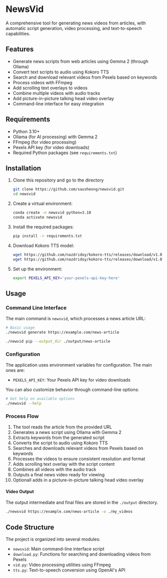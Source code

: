 # NewsVid

A comprehensive tool for generating news videos from articles, with automatic script generation, video processing, and text-to-speech capabilities.

## Features

- Generate news scripts from web articles using Gemma 2 (through Ollama)
- Convert text scripts to audio using Kokoro TTS 
- Search and download relevant videos from Pexels based on keywords
- Process videos with FFmpeg 
- Add scrolling text overlays to videos
- Combine multiple videos with audio tracks
- Add picture-in-picture talking head video overlay
- Command-line interface for easy integration

## Requirements

- Python 3.10+
- Ollama (for AI processing) with Gemma 2
- FFmpeg (for video processing)
- Pexels API key (for video downloads)
- Required Python packages (see `requirements.txt`)

## Installation

1. Clone this repository and go to the directory
   ```bash
   git clone https://github.com/sausheong/newsvid.git
   cd newsvid
   ```
2. Create a virtual environment:
   ```bash
   conda create -n newsvid python=3.10
   conda activate newsvid
   ```
3. Install the required packages:
   ```bash
   pip install -r requirements.txt
   ```
4. Download Kokoro TTS model:
   ```bash
   wget https://github.com/nazdridoy/kokoro-tts/releases/download/v1.0.0/voices-v1.0.bin
   wget https://github.com/nazdridoy/kokoro-tts/releases/download/v1.0.0/kokoro-v1.0.onnx
   ```   
5. Set up the environment:
     ```bash
     export PEXELS_API_KEY='your-pexels-api-key-here'
     ```

## Usage

### Command Line Interface

The main command is `newsvid`, which processes a news article URL:

```bash
# Basic usage
./newsvid generate https://example.com/news-article

./newvid pip --output_dir ./output/news-article
```

### Configuration

The application uses environment variables for configuration. The main ones are:

- `PEXELS_API_KEY`: Your Pexels API key for video downloads

You can also customize behavior through command-line options:

```bash
# Get help on available options
./newsvid --help
```

### Process Flow

1. The tool reads the article from the provided URL
2. Generates a news script using Ollama with Gemma 2
3. Extracts keywords from the generated script
4. Converts the script to audio using Kokoro TTS
5. Searches and downloads relevant videos from Pexels based on keywords
6. Processes the videos to ensure consistent resolution and format
7. Adds scrolling text overlay with the script content
8. Combines all videos with the audio track
9. Outputs a final news video ready for viewing
10. Optionall adds in a picture-in-picture talking head video overlay

#### Video Output

The output intermediate and final files are stored in the `./output` directory.

```bash
./newsvid https://example.com/news-article -o ./my_videos
```

## Code Structure

The project is organized into several modules:

- `newsvid`: Main command-line interface script
- `download.py`: Functions for searching and downloading videos from Pexels
- `vid.py`: Video processing utilities using FFmpeg
- `tts.py`: Text-to-speech conversion using OpenAI's API

